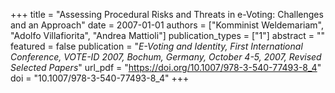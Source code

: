 +++
title = "Assessing Procedural Risks and Threats in e-Voting: Challenges and an Approach"
date = 2007-01-01
authors = ["Komminist Weldemariam", "Adolfo Villafiorita", "Andrea Mattioli"]
publication_types = ["1"]
abstract = ""
featured = false
publication = "*E-Voting and Identity, First International Conference, VOTE-ID 2007, Bochum, Germany, October 4-5, 2007, Revised Selected Papers*"
url_pdf = "https://doi.org/10.1007/978-3-540-77493-8_4"
doi = "10.1007/978-3-540-77493-8_4"
+++

